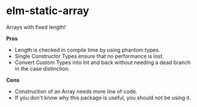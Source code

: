# elm-static-array

Arrays with fixed length!

**Pros**

* Length is checked in compile time by using phantom types.
* Single Constructor Types ensure that no performance is lost.
* Convert Custom Types into Int and back without needing a dead branch in the case distinction.

**Cons**

* Construction of an Array needs more line of code.
* If you don't know why this package is useful, you should not be using it.